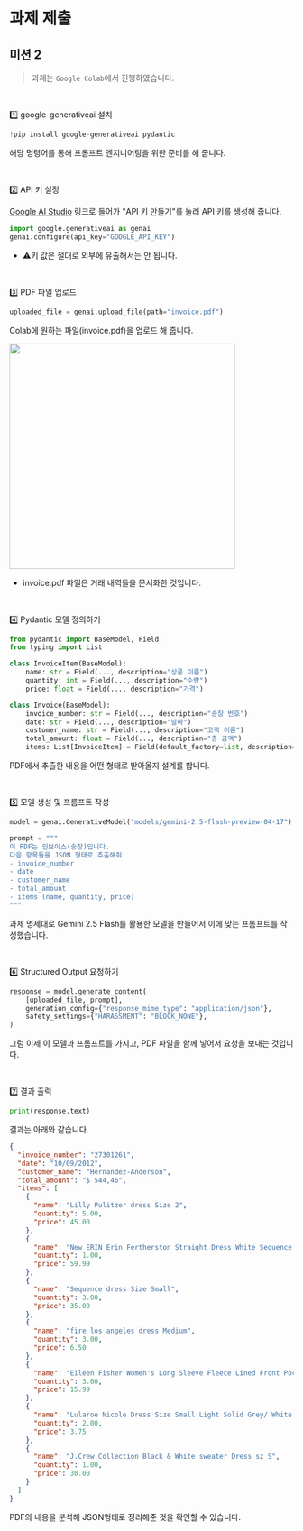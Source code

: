 # 과제 제출
## 미션 2
> 과제는 `Google Colab`에서 진행하였습니다.

<br>

1️⃣ google-generativeai 설치
```Python
!pip install google-generativeai pydantic
```
해당 명령어를 통해 프롬프트 엔지니어링을 위한 준비를 해 줍니다.

<br>

2️⃣ API 키 설정

[Google AI Studio](https://platform.openai.com/playground/prompts) 링크로 들어가 "API 키 만들기"를 눌러 API 키를 생성해 줍니다.
```Python
import google.generativeai as genai
genai.configure(api_key="GOOGLE_API_KEY")
```
* ⚠️키 값은 절대로 외부에 유출해서는 안 됩니다.

<br>

3️⃣ PDF 파일 업로드 
```Python
uploaded_file = genai.upload_file(path="invoice.pdf") 
```
Colab에 원하는 파일(invoice.pdf)을 업로드 해 줍니다.

<img width="400" src="https://github.com/user-attachments/assets/bb3e370f-97e9-40e2-aed4-4fe658c0e002" />

- invoice.pdf 파일은 거래 내역들을 문서화한 것입니다.

<br>

4️⃣ Pydantic 모델 정의하기
```Python
from pydantic import BaseModel, Field
from typing import List

class InvoiceItem(BaseModel):
    name: str = Field(..., description="상품 이름")
    quantity: int = Field(..., description="수량")
    price: float = Field(..., description="가격")

class Invoice(BaseModel):
    invoice_number: str = Field(..., description="송장 번호")
    date: str = Field(..., description="날짜")
    customer_name: str = Field(..., description="고객 이름")
    total_amount: float = Field(..., description="총 금액")
    items: List[InvoiceItem] = Field(default_factory=list, description="아이템 리스트")

```
PDF에서 추출한 내용을 어떤 형태로 받아올지 설계를 합니다.

<br>

5️⃣ 모델 생성 및 프롬프트 작성
```Python
model = genai.GenerativeModel("models/gemini-2.5-flash-preview-04-17")

prompt = """
이 PDF는 인보이스(송장)입니다.
다음 항목들을 JSON 형태로 추출해줘:
- invoice_number
- date
- customer_name
- total_amount
- items (name, quantity, price)
"""
```

과제 명세대로 Gemini 2.5 Flash를 활용한 모델을 만들어서 이에 맞는 프롬프트를 작성했습니다.

<br>

6️⃣ Structured Output 요청하기
```Python
response = model.generate_content(
    [uploaded_file, prompt],
    generation_config={"response_mime_type": "application/json"},
    safety_settings={"HARASSMENT": "BLOCK_NONE"}, 
)
```
그럼 이제 이 모델과 프롬프트를 가지고, PDF 파일을 함께 넣어서 요청을 보내는 것입니다.

<br>

7️⃣ 결과 출력
```Python
print(response.text)
```
결과는 아래와 같습니다.
```Json
{
  "invoice_number": "27301261",
  "date": "10/09/2012",
  "customer_name": "Hernandez-Anderson",
  "total_amount": "$ 544,46",
  "items": [
    {
      "name": "Lilly Pulitzer dress Size 2",
      "quantity": 5.00,
      "price": 45.00
    },
    {
      "name": "New ERIN Erin Fertherston Straight Dress White Sequence Lining Sleeveless SZ 10",
      "quantity": 1.00,
      "price": 59.99
    },
    {
      "name": "Sequence dress Size Small",
      "quantity": 3.00,
      "price": 35.00
    },
    {
      "name": "fire los angeles dress Medium",
      "quantity": 3.00,
      "price": 6.50
    },
    {
      "name": "Eileen Fisher Women's Long Sleeve Fleece Lined Front Pockets Dress XS Gray",
      "quantity": 3.00,
      "price": 15.99
    },
    {
      "name": "Lularoe Nicole Dress Size Small Light Solid Grey/ White Ringer Tee Trim",
      "quantity": 2.00,
      "price": 3.75
    },
    {
      "name": "J.Crew Collection Black & White sweater Dress sz S",
      "quantity": 1.00,
      "price": 30.00
    }
  ]
}
```


PDF의 내용을 분석해 JSON형태로 정리해준 것을 확인할 수 있습니다.
